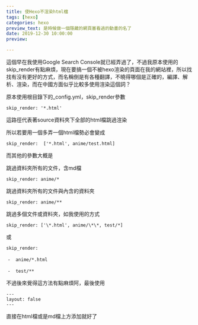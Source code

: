 ```yaml
---
title: 使Hexo不渲染html檔
tags: [hexo]
categories: hexo
preview_text: 是時候做一個隱藏的網頁塞看過的動畫的名了
date: 2019-12-30 10:00:00
preview: 

---
```


這個早在我使用Google Search Console就已經弄過了，不過我原本使用的skip_render有點麻煩，現在要搞一個不被hexo渲染的頁面在我的網站裡，所以找找有沒有更好的方式，而名稱倒是有各種翻譯，不曉得哪個是正確的，編譯、解析、渲染，而在中國方面似乎比較多使用渲染這個詞？

原本使用根目錄下的_config.yml，skip_render參數

`skip_render: '*.html'`

這路徑代表著source資料夾下全部的html檔跳過渲染

所以若要用一個多弄一個html檔勢必會變成

`skip_render:  ['*.html', anime/test.html]`

而其他的參數大概是

跳過資料夾所有的文件，含md檔

`skip_render: anime/*`

跳過資料夾所有的文件與內含的資料夾

`skip_render: anime/**`

跳過多個文件或資料夾，如我使用的方式

`skip_render: ['\*.html', anime/\*\*, test/*]`

或

`skip_render:`

​	`-	anime/*.html`

​	`-	test/**`



不過後來覺得這方法有點麻煩阿，最後使用

```
---
layout: false
---
```

直接在html檔或是md檔上方添加就好了